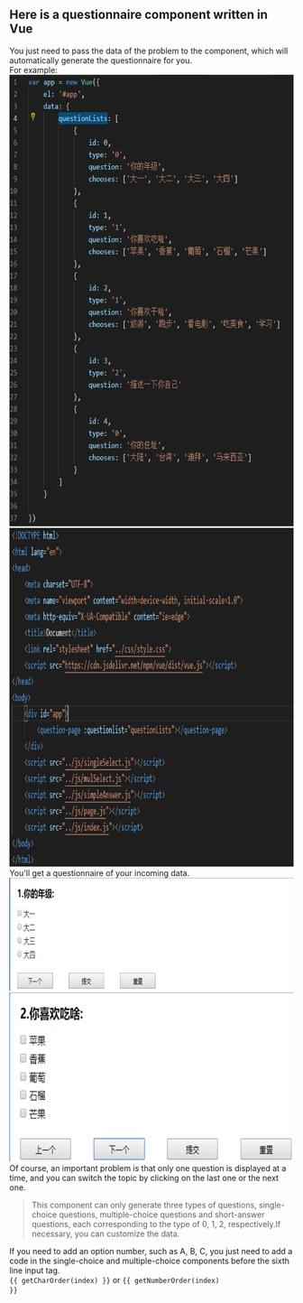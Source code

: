 ## Here is a questionnaire component written in Vue  
You just need to pass the data of the problem to the component, which will automatically generate the questionnaire for you.  
For example:  
<img src="./img/1.png" width="800px" height="800px" />
<img src="./img/2.png" width="800px" height="600px" />  
You'll get a questionnaire of your incoming data.  
<img src="./img/3.png" width="800px" height="200px" />
<img src="./img/4.png" width="800px" height="300px" />  
Of course, an important problem is that only one question is displayed at a time, and you can switch the topic by clicking on the last one or the next one.  
>This component can only generate three types of questions, single-choice questions, multiple-choice questions and short-answer questions, each corresponding to the type of 0, 1, 2, respectively.If necessary, you can customize the data.  

If you need to add an option number, such as A, B, C, you just need to add a code in the single-choice and multiple-choice components before the sixth line input tag.  
<code>{{ getCharOrder(index) }}</code> or <code>{{ getNumberOrder(index) }}</code>